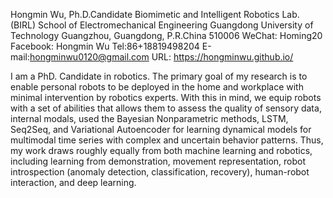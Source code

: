 Hongmin Wu, Ph.D.Candidate
Biomimetic and Intelligent Robotics Lab. (BIRL) 
School of Electromechanical Engineering
Guangdong University of Technology
Guangzhou, Guangdong, P.R.China 510006
WeChat: Homing20
Facebook: Hongmin Wu
Tel:86+18819498204
E-mail:hongminwu0120@gmail.com
URL: https://hongminwu.github.io/​

I am a PhD. Candidate in robotics. 
The primary goal of my research is to enable personal robots to be 
deployed in the home and workplace with minimal intervention by robotics experts. 
With this in mind, we equip robots with a set of abilities that allows them to assess the quality of sensory data, 
internal modals, used the Bayesian Nonparametric methods, LSTM, Seq2Seq, and Variational Autoencoder for 
learning dynamical models for multimodal time series with complex and uncertain behavior patterns. 
Thus, my work draws roughly equally from both machine learning and robotics, including learning from demonstration, movement representation, robot introspection (anomaly detection, classification, recovery), human-robot interaction, and deep learning.
